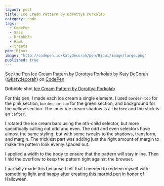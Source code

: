 ```yaml
---
layout: post
title: Ice Cream Pattern by Dorottya Porkolab
category: code
tags: 
  - CodePen
  - Sass
  - Dribbble
  - Haml
  - treats
pen: Bjoui
image: "http://codepen.io/katydecorah/pen/Bjoui/image/large.png"
published: true
---
```


<p data-height="500" data-theme-id="97" data-slug-hash="Bjoui" data-user="katydecorah" data-default-tab="result" class='codepen'>See the Pen <a href='http://codepen.io/katydecorah/pen/Bjoui'>Ice Cream Pattern by Dorottya Porkolab</a> by Katy DeCorah (<a href='http://codepen.io/katydecorah'>@katydecorah</a>) on <a href='http://codepen.io'>CodePen</a></p>

Dribbble shot [Ice Cream Pattern by Dorottya Porkolab](http://dribbble.com/shots/1294320-Ice-Cream-Pattern)

For this pen, I made each ice cream a single element. I used `border-top` for the pink section, `border-bottom` for the green section, and background for the yellow section. The inner ice cream shadow is a `:before` and the stick is an `:after`.

I rotated the ice cream bars using the nth-child selector, but more specifically calling out odd and even. The odd and even selectors have almost the same styling, but with some tweaks to the shadows, transform, and margin. The trickiest part was adding just the right amount of margin to make the pattern look evenly spaced out.

I applied a width to the body to ensure that the pattern will stay inline. Then I hid the overflow to keep the pattern tight against the browser.

I partially made this because I felt that I needed to redeem myself with something light and happy after creating [this morbid pen](http://codepen.io/katydecorah/pen/Lkogi) in honor of Halloween.